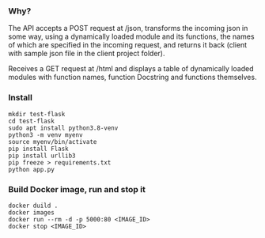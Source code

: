### Why?
The API accepts a POST request at /json, transforms the incoming json in some way, using a dynamically loaded module and its functions, the names of which are specified in the incoming request, and returns it back (client with sample json file in the client project folder).

Receives a GET request at /html and displays a table of dynamically loaded modules with function names, function Docstring and functions themselves.

### Install
```
mkdir test-flask
cd test-flask
sudo apt install python3.8-venv
python3 -m venv myenv
source myenv/bin/activate
pip install Flask
pip install urllib3
pip freeze > requirements.txt
python app.py
```

### Build Docker image, run and stop it
```
docker duild .
docker images
docker run --rm -d -p 5000:80 <IMAGE_ID>
docker stop <IMAGE_ID>
```